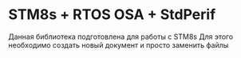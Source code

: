 # STM8s + RTOS OSA + StdPerif
Данная библиотека подготовлена для работы с STM8s
Для этого необходимо создать новый документ и просто заменить файлы 
